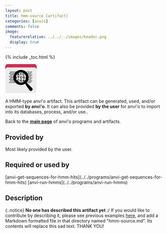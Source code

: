 ```yaml
---
layout: post
title: hmm-source [artifact]
categories: [anvio]
comments: false
image:
  featurerelative: ../../../images/header.png
  display: true
---
```



{% include _toc.html %}


<img src="../../images/icons/HMM.png" alt="HMM" style="width:100px; border:none" />

A HMM-type anvi'o artifact. This artifact can be generated, used, and/or exported **by anvi'o**. It can also be provided **by the user** for anvi'o to import into its databases, process, and/or use..

Back to the **[main page](../../)** of anvi'o programs and artifacts.

## Provided by


Most likely provided by the user.


## Required or used by

<p style="text-align: left" markdown="1"><span class="artifact-r">[anvi-get-sequences-for-hmm-hits](../../programs/anvi-get-sequences-for-hmm-hits)</span> <span class="artifact-r">[anvi-run-hmms](../../programs/anvi-run-hmms)</span></p>

## Description

{:.notice}
**No one has described this artifact yet** :/ If you would like to contribute by describing it, please see previous examples [here](https://github.com/merenlab/anvio/tree/master/anvio/docs/artifacts), and add a Markdown formatted file in that directory named "hmm-source.md". Its contents will replace this sad text. THANK YOU!

